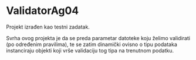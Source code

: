 ValidatorAg04
=============

Projekt izrađen kao testni zadatak.

Svrha ovog projekta je da se preda parametar datoteke koju želimo validirati (po određenim pravilima), te se zatim dinamički ovisno o tipu podataka instanciraju objekti koji vrše validaciju tog tipa na trenutnom podatku.

